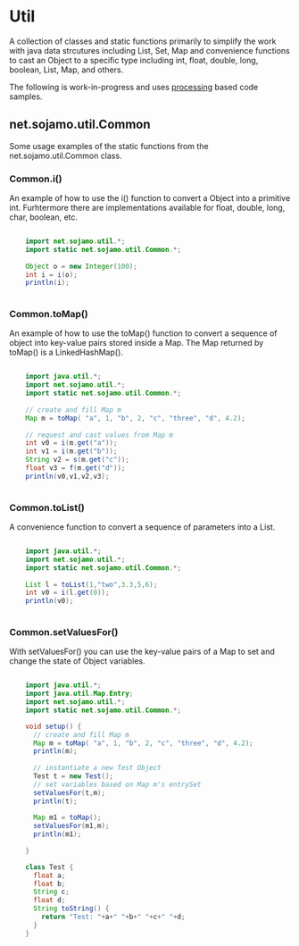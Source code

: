 # Util

A collection of classes and static functions primarily to simplify the work with java data strcutures including List, Set, Map and convenience functions to cast an Object to a specific type including int, float, double, long, boolean, List, Map, and others.

The following is work-in-progress and uses [processing](http://www.processing.org) based code samples.

## net.sojamo.util.Common

Some usage examples of the static functions from the net.sojamo.util.Common class.


### Common.i()

An example of how to use the i() function to convert a Object into a primitive int. Furhtermore there are implementations available for float, double, long, char, boolean, etc.

```java

	import net.sojamo.util.*;
	import static net.sojamo.util.Common.*;
	
	Object o = new Integer(100);
	int i = i(o);
	println(i);
	
```	

### Common.toMap()

An example of how to use the toMap() function to convert a sequence of object into key-value pairs stored inside a Map. The Map returned by toMap() is a LinkedHashMap().

```java

	import java.util.*;
	import net.sojamo.util.*;
	import static net.sojamo.util.Common.*;
	
	// create and fill Map m
	Map m = toMap( "a", 1, "b", 2, "c", "three", "d", 4.2);
	
	// request and cast values from Map m
	int v0 = i(m.get("a"));
	int v1 = i(m.get("b"));	
	String v2 = s(m.get("c"));	
	float v3 = f(m.get("d"));	
	println(v0,v1,v2,v3); 
	
```

### Common.toList()

A convenience function to convert a sequence of parameters into a List.

```java

	import java.util.*;
	import net.sojamo.util.*;
	import static net.sojamo.util.Common.*;
	
	List l = toList(1,"two",3.3,5,6);
	int v0 = i(l.get(0));
	println(v0);
	
```

### Common.setValuesFor()

With setValuesFor() you can use the key-value pairs of a Map to set and change the state of Object variables.

```java

	import java.util.*;
	import java.util.Map.Entry;
	import net.sojamo.util.*;
	import static net.sojamo.util.Common.*;

	void setup() {
	  // create and fill Map m
	  Map m = toMap( "a", 1, "b", 2, "c", "three", "d", 4.2);
	  println(m);
	  
	  // instantiate a new Test Object
	  Test t = new Test();
	  // set variables based on Map m's entrySet
	  setValuesFor(t,m);
	  println(t);
	  
	  Map m1 = toMap();
	  setValuesFor(m1,m);
	  println(m1);
	  
	}

	class Test {
	  float a;
	  float b;
	  String c;
	  float d;
	  String toString() {
	    return "Test: "+a+" "+b+" "+c+" "+d;
	  }
	}

```
